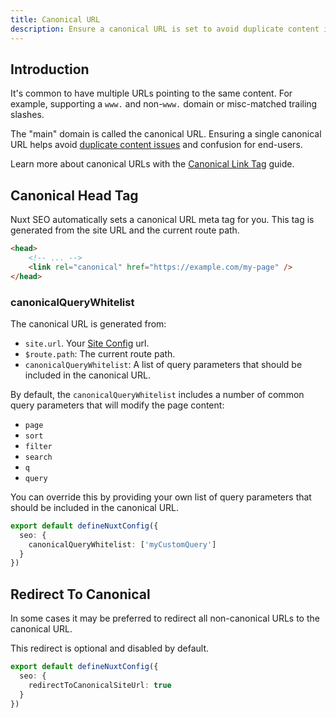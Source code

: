 ```yaml
---
title: Canonical URL
description: Ensure a canonical URL is set to avoid duplicate content issues.
---
```


## Introduction

It's common to have multiple URLs pointing to the same content. For example,
supporting a `www.` and non-`www.` domain or misc-matched trailing slashes.

The "main" domain is called the canonical URL. Ensuring a single canonical URL helps avoid [duplicate content issues](https://support.google.com/webmasters/answer/66359?hl=en)
and confusion for end-users.

Learn more about canonical URLs with the [Canonical Link Tag](/learn/controlling-crawlers/canonical-urls) guide.

## Canonical Head Tag

Nuxt SEO automatically sets a canonical URL meta tag for you. This tag is generated from the site URL and the current route path.

```html
<head>
    <!-- ... -->
    <link rel="canonical" href="https://example.com/my-page" />
</head>
```

### canonicalQueryWhitelist

The canonical URL is generated from:
- `site.url`. Your [Site Config](/docs/site-config/getting-started/introduction) url.
- `$route.path`: The current route path.
- `canonicalQueryWhitelist`: A list of query parameters that should be included in the canonical URL.

By default, the `canonicalQueryWhitelist` includes a number of common query parameters that will modify the page content:

- `page`
- `sort`
- `filter`
- `search`
- `q`
- `query`

You can override this by providing your own list of query parameters that should be included in the canonical URL.

```ts twoslash [nuxt.config.ts]
export default defineNuxtConfig({
  seo: {
    canonicalQueryWhitelist: ['myCustomQuery']
  }
})
```

## Redirect To Canonical

In some cases it may be preferred to redirect all non-canonical URLs to the canonical URL.

This redirect is optional and disabled by default.

```ts twoslash [nuxt.config.ts]
export default defineNuxtConfig({
  seo: {
    redirectToCanonicalSiteUrl: true
  }
})
```
